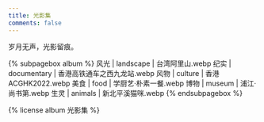 ```yaml
---
title: 光影集
comments: false
---
```


<div class="text-center">岁月无声，光影留痕。</div>

{% subpagebox album %}
风光 | landscape | 台湾阿里山.webp
纪实 | documentary | 香港高铁通车之西九龙站.webp
风物 | culture | 香港ACGHK2022.webp
美食 | food | 学厨艺·朴素一餐.webp
博物 | museum | 浦江·尚书第.webp
生灵 | animals | 新北平溪猫咪.webp
{% endsubpagebox %}

{% license album 光影集 %}